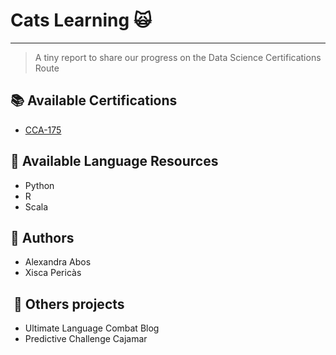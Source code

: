 # Cats Learning 🙀
----- 

> A tiny report to share our progress on the Data Science Certifications Route 

## 📚 Available Certifications 

* [CCA-175 ](https://www.cloudera.com/about/training/certification/cca-spark.html)

## 📓 Available Language Resources 

* Python
* R 
* Scala 

## 👾 Authors 

* Alexandra Abos 
* Xisca Pericàs 

##  📝 Others projects 

* Ultimate Language Combat Blog 
* Predictive Challenge Cajamar 
